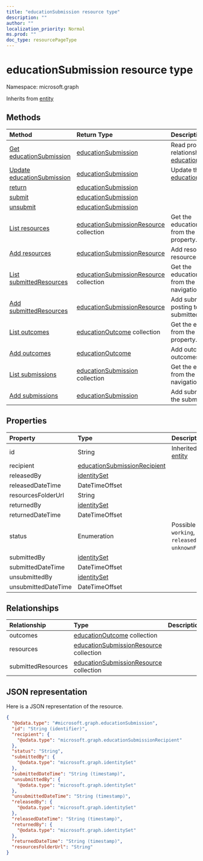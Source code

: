 ```yaml
---
title: "educationSubmission resource type"
description: ""
author: ""
localization_priority: Normal
ms.prod: ""
doc_type: resourcePageType
---
```


# educationSubmission resource type


Namespace: microsoft.graph




Inherits from [entity](../resources/entity.md)

## Methods
|Method|Return Type|Description|
|:---|:---|:---|
|[Get educationSubmission](../api/educationsubmission-get.md)|[educationSubmission](../resources/educationsubmission.md)|Read properties and relationships of the [educationSubmission](../resources/educationsubmission.md) object.|
|[Update educationSubmission](../api/educationsubmission-update.md)|[educationSubmission](../resources/educationsubmission.md)|Update the properties of a [educationSubmission](../resources/educationsubmission.md) object.|
|[return](../api/educationsubmission-return.md)|[educationSubmission](../resources/educationsubmission.md)||
|[submit](../api/educationsubmission-submit.md)|[educationSubmission](../resources/educationsubmission.md)||
|[unsubmit](../api/educationsubmission-unsubmit.md)|[educationSubmission](../resources/educationsubmission.md)||
|[List resources](../api/educationsubmission-list-resources.md)|[educationSubmissionResource](../resources/educationsubmissionresource.md) collection|Get the educationSubmissionResources from the resources navigation property.|
|[Add resources](../api/educationsubmission-post-resources.md)|[educationSubmissionResource](../resources/educationsubmissionresource.md)|Add resources by posting to the resources collection.|
|[List submittedResources](../api/educationsubmission-list-submittedresources.md)|[educationSubmissionResource](../resources/educationsubmissionresource.md) collection|Get the educationSubmissionResources from the submittedResources navigation property.|
|[Add submittedResources](../api/educationsubmission-post-submittedresources.md)|[educationSubmissionResource](../resources/educationsubmissionresource.md)|Add submittedResources by posting to the submittedResources collection.|
|[List outcomes](../api/educationsubmission-list-outcomes.md)|[educationOutcome](../resources/educationoutcome.md) collection|Get the educationOutcomes from the outcomes navigation property.|
|[Add outcomes](../api/educationsubmission-post-outcomes.md)|[educationOutcome](../resources/educationoutcome.md)|Add outcomes by posting to the outcomes collection.|
|[List submissions](../api/educationassignment-list-submissions.md)|[educationSubmission](../resources/educationsubmission.md) collection|Get the educationSubmissions from the submissions navigation property.|
|[Add submissions](../api/educationassignment-post-submissions.md)|[educationSubmission](../resources/educationsubmission.md)|Add submissions by posting to the submissions collection.|

## Properties
|Property|Type|Description|
|:---|:---|:---|
|id|String| Inherited from [entity](../resources/entity.md)|
|recipient|[educationSubmissionRecipient](../resources/educationsubmissionrecipient.md)||
|releasedBy|[identitySet](../resources/identityset.md)||
|releasedDateTime|DateTimeOffset||
|resourcesFolderUrl|String||
|returnedBy|[identitySet](../resources/identityset.md)||
|returnedDateTime|DateTimeOffset||
|status|Enumeration| Possible values are: `working`, `submitted`, `released`, `returned`, `unknownFutureValue`.|
|submittedBy|[identitySet](../resources/identityset.md)||
|submittedDateTime|DateTimeOffset||
|unsubmittedBy|[identitySet](../resources/identityset.md)||
|unsubmittedDateTime|DateTimeOffset||

## Relationships
|Relationship|Type|Description|
|:---|:---|:---|
|outcomes|[educationOutcome](../resources/educationoutcome.md) collection||
|resources|[educationSubmissionResource](../resources/educationsubmissionresource.md) collection||
|submittedResources|[educationSubmissionResource](../resources/educationsubmissionresource.md) collection||

## JSON representation
Here is a JSON representation of the resource.
<!-- {
  "blockType": "resource",
  "keyProperty": "id",
  "@odata.type": "microsoft.graph.educationSubmission",
  "baseType": "microsoft.graph.entity",
  "openType": false
}
-->
``` json
{
  "@odata.type": "#microsoft.graph.educationSubmission",
  "id": "String (identifier)",
  "recipient": {
    "@odata.type": "microsoft.graph.educationSubmissionRecipient"
  },
  "status": "String",
  "submittedBy": {
    "@odata.type": "microsoft.graph.identitySet"
  },
  "submittedDateTime": "String (timestamp)",
  "unsubmittedBy": {
    "@odata.type": "microsoft.graph.identitySet"
  },
  "unsubmittedDateTime": "String (timestamp)",
  "releasedBy": {
    "@odata.type": "microsoft.graph.identitySet"
  },
  "releasedDateTime": "String (timestamp)",
  "returnedBy": {
    "@odata.type": "microsoft.graph.identitySet"
  },
  "returnedDateTime": "String (timestamp)",
  "resourcesFolderUrl": "String"
}
```

